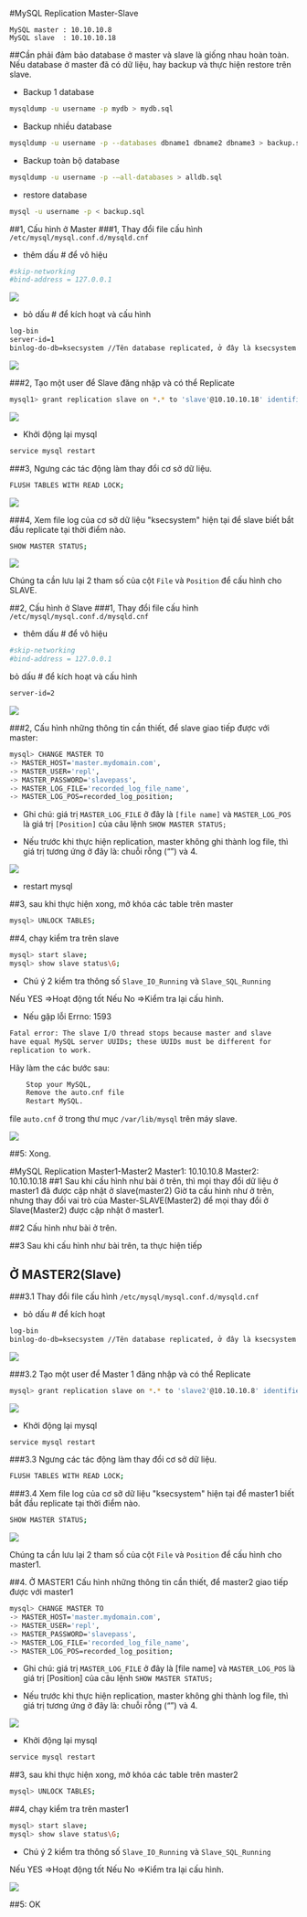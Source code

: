 #MySQL Replication Master-Slave

    MySQL master : 10.10.10.8
    MySQL slave	 : 10.10.10.18
	
	
##Cần phải đảm bảo database ở master và slave là giống nhau hoàn toàn. 
Nếu database ở master đã có dữ liệu, hay backup và thực hiện restore trên slave.

* Backup 1 database
```sh
mysqldump -u username -p mydb > mydb.sql
```
* Backup nhiều database
```sh
mysqldump -u username -p --databases dbname1 dbname2 dbname3 > backup.sql
```
* Backup toàn bộ database
```sh
mysqldump -u username -p -–all-databases > alldb.sql
```
* restore database
```sh
mysql -u username -p < backup.sql 
```

##1, Cấu hình ở Master
###1, Thay đổi file cấu hình `/etc/mysql/mysql.conf.d/mysqld.cnf`

* thêm dấu # để vô hiệu
```sh
#skip-networking
#bind-address = 127.0.0.1
```

![](http://i.imgur.com/oGgyIUW.png)

* bỏ dấu # để kích hoạt và cấu hình
```sh
log-bin
server-id=1
binlog-do-db=ksecsystem	//Tên database replicated, ở đây là ksecsystem
```
![](http://i.imgur.com/ad1Aa9T.png)

###2, Tạo một user để Slave đăng nhập và có thể Replicate
```sh
mysql1> grant replication slave on *.* to 'slave'@10.10.10.18' identified by '123456';
```

![](http://i.imgur.com/r42rcsP.png)

* Khởi động lại mysql
```sh
service mysql restart
```

###3, Ngưng các tác động làm thay đổi cơ sở dữ liệu.
```sh
FLUSH TABLES WITH READ LOCK;
```

![](http://i.imgur.com/r42rcsP.png)


###4, Xem file log của cơ sỡ dữ liệu "ksecsystem" hiện tại để slave biết bắt đầu replicate tại thời điểm nào.
```sh
SHOW MASTER STATUS;
```

![](http://i.imgur.com/JzL6Eca.png)

Chúng ta cần lưu lại 2 tham số của cột `File` và `Position` để cấu hình cho SLAVE.


##2, Cấu hình ở Slave
###1, Thay đổi file cấu hình `/etc/mysql/mysql.conf.d/mysqld.cnf`

* thêm dấu # để vô hiệu
```sh
#skip-networking
#bind-address = 127.0.0.1
```


bỏ dấu # để kích hoạt và cấu hình
```sh
server-id=2
```

![](http://i.imgur.com/pFW4STb.png)

###2, Cấu hình những thông tin cần thiết, để slave giao tiếp được với master:
```sh
mysql> CHANGE MASTER TO
-> MASTER_HOST='master.mydomain.com',
-> MASTER_USER='repl',
-> MASTER_PASSWORD='slavepass',
-> MASTER_LOG_FILE='recorded_log_file_name',
-> MASTER_LOG_POS=recorded_log_position;
```

* Ghi chú: giá trị `MASTER_LOG_FILE` ở đây là `[file name]` và `MASTER_LOG_POS` là giá trị `[Position]` của câu lệnh `SHOW MASTER STATUS;`

* Nếu trước khi thực hiện replication, master không ghi thành log file, thì giá trị tương ứng ở đây là: chuỗi rỗng (“”) và 4.

![](http://i.imgur.com/fALloDV.png)



* restart mysql

##3, sau khi thực hiện xong, mở khóa các table trên master
```sh
mysql> UNLOCK TABLES;
```

##4, chạy kiểm tra trên slave
```sh
mysql> start slave;
mysql> show slave status\G;
```
* Chú ý 2 kiểm tra thông số `Slave_IO_Running` và `Slave_SQL_Running`

Nếu YES =>Hoạt động tốt
Nếu No  =>Kiểm tra lại cấu hình.

* Nếu gặp lỗi Errno: 1593
```sh
Fatal error: The slave I/O thread stops because master and slave
have equal MySQL server UUIDs; these UUIDs must be different for
replication to work.
```

Hãy làm the các bước sau:
```sh
    Stop your MySQL,
    Remove the auto.cnf file 
    Restart MySQL.
```

file `auto.cnf` ở trong thư mục `/var/lib/mysql` trên máy slave.

![](http://i.imgur.com/BXGVbHz.png)

##5: Xong.

#MySQL Replication Master1-Master2
Master1: 10.10.10.8
Master2: 10.10.10.18
##1 
Sau khi cấu hình như bài ở trên, thì mọi thay đổi dữ liệu ở master1 đã được cập nhật ở slave(master2)
Giờ ta cấu hình như ở trên, nhưng thay đổi vai trò của Master-SLAVE(Master2) để mọi thay đổi ở
Slave(Master2) được cập nhật ở master1.

##2 Cấu hình như bài ở trên.

##3 Sau khi cấu hình như bài trên, ta thực hiện tiếp

## Ở MASTER2(Slave)

###3.1 Thay đổi file cấu hình `/etc/mysql/mysql.conf.d/mysqld.cnf`
* bỏ dấu # để kích hoạt
```sh
log-bin
binlog-do-db=ksecsystem	//Tên database replicated, ở đây là ksecsystem
```
![](http://i.imgur.com/SsuYcbI.png)

###3.2 Tạo một user để Master 1 đăng nhập và có thể Replicate
```sh
mysql> grant replication slave on *.* to 'slave2'@10.10.10.8' identified by '123456';
```

![](http://i.imgur.com/WBXKe1R.png)

* Khởi động lại mysql
```sh
service mysql restart
```

###3.3 Ngưng các tác động làm thay đổi cơ sở dữ liệu.
```sh
FLUSH TABLES WITH READ LOCK;
```

###3.4 Xem file log của cơ sỡ dữ liệu "ksecsystem" hiện tại để master1 biết bắt đầu replicate tại thời điểm nào.
```sh
SHOW MASTER STATUS;
```

![](http://i.imgur.com/pt2yEGL.png)

Chúng ta cần lưu lại 2 tham số của cột `File` và `Position` để cấu hình cho master1.

##4. Ở MASTER1
Cấu hình những thông tin cần thiết, để master2 giao tiếp được với master1
```sh
mysql> CHANGE MASTER TO
-> MASTER_HOST='master.mydomain.com',
-> MASTER_USER='repl',
-> MASTER_PASSWORD='slavepass',
-> MASTER_LOG_FILE='recorded_log_file_name',
-> MASTER_LOG_POS=recorded_log_position;
```

* Ghi chú: giá trị `MASTER_LOG_FILE` ở đây là [file name] và `MASTER_LOG_POS` là giá trị [Position] của câu lệnh `SHOW MASTER STATUS;`

* Nếu trước khi thực hiện replication, master không ghi thành log file, thì giá trị tương ứng ở đây là: chuỗi rỗng (“”) và 4.

![](http://i.imgur.com/VHx3pVw.png)



* Khởi động lại mysql
```sh
service mysql restart
```

##3, sau khi thực hiện xong, mở khóa các table trên master2
```sh
mysql> UNLOCK TABLES;
```

##4, chạy kiểm tra trên master1
```sh
mysql> start slave;
mysql> show slave status\G;
```
* Chú ý 2 kiểm tra thông số `Slave_IO_Running` và `Slave_SQL_Running`

Nếu YES =>Hoạt động tốt
Nếu No  =>Kiểm tra lại cấu hình.


![](http://i.imgur.com/6rSrekx.png)


##5: OK


